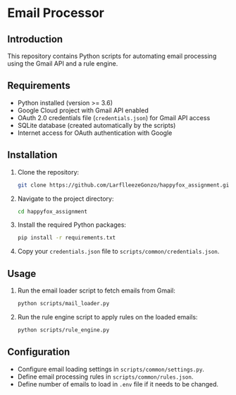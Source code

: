 
# Email Processor

## Introduction

This repository contains Python scripts for automating email processing using the Gmail API and a rule engine.

## Requirements

- Python installed (version >= 3.6)
- Google Cloud project with Gmail API enabled
- OAuth 2.0 credentials file (`credentials.json`) for Gmail API access
- SQLite database (created automatically by the scripts)
- Internet access for OAuth authentication with Google

## Installation

1. Clone the repository:

   ```bash
   git clone https://github.com/LarflleezeGonzo/happyfox_assignment.git
   ```

2. Navigate to the project directory:

   ```bash
   cd happyfox_assignment
   ```

3. Install the required Python packages:

   ```bash
   pip install -r requirements.txt
   ```

4. Copy your `credentials.json` file to `scripts/common/credentials.json`.

## Usage

1. Run the email loader script to fetch emails from Gmail:

   ```bash
   python scripts/mail_loader.py
   ```

2. Run the rule engine script to apply rules on the loaded emails:

   ```bash
   python scripts/rule_engine.py
   ```

## Configuration

- Configure email loading settings in `scripts/common/settings.py`.
- Define email processing rules in `scripts/common/rules.json`.
- Define number of emails to load in `.env` file if it needs to be changed.
